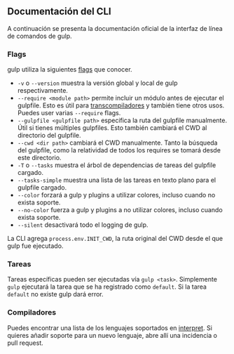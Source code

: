 ## Documentación del CLI

A continuación se presenta la documentación oficial de la interfaz de línea de comandos de gulp.

### Flags

gulp utiliza la siguientes [flags](http://es.wikipedia.org/wiki/Flag) que conocer.

- `-v` o `--version` muestra la versión global y local de gulp respectivamente.
- `--require <module path>` permite incluir un módulo antes de ejecutar el gulpfile. Esto es útil para [transcompiladores](http://en.wikipedia.org/wiki/Source-to-source_compiler) y también tiene otros usos. Puedes user varias `--require` flags.
- `--gulpfile <gulpfile path>` especifica la ruta del gulpfile manualmente. Útil si tienes múltiples gulpfiles. Esto también cambiará el CWD al directorio del gulpfile.
- `--cwd <dir path>` cambiará el CWD manualmente. Tanto la búsqueda del gulpfile, como la relatividad de todos los requires se tomará desde este directorio.
- `-T` o `--tasks` muestra el árbol de dependencias de tareas del gulpfile cargado.
- `--tasks-simple` muestra una lista de las tareas en texto plano para el gulpfile cargado.
- `--color` forzará a gulp y plugins a utilizar colores, incluso cuando no exista soporte.
- `--no-color` fuerza a gulp y plugins a no utilizar colores, incluso cuando exista soporte.
- `--silent` desactivará todo el logging de gulp.

La CLI agrega `process.env.INIT_CWD`, la ruta original del CWD desde el que gulp fue ejecutado.

### Tareas

Tareas específicas pueden ser ejecutadas vía `gulp <task>`. Simplemente `gulp` ejecutará la tarea que se ha registrado como `default`. Si la tarea `default` no existe gulp dará error.

### Compiladores

Puedes encontrar una lista de los lenguajes soportados en [interpret](https://github.com/tkellen/node-interpret#jsvariants). Si quieres añadir soporte para un nuevo lenguaje, abre allí una incidencia o pull request.
